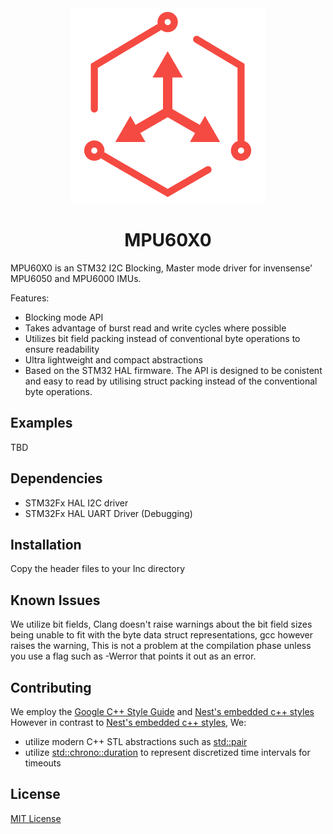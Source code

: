 <div style="text-align:center"><img src="assets/icon.jpg" /></div>
<center><h1>MPU60X0</h1></center>

MPU60X0 is an  STM32 I2C Blocking, Master mode driver for invensense' MPU6050 and MPU6000 IMUs.

Features:
- Blocking mode API
- Takes advantage of burst read and write cycles where possible
- Utilizes bit field packing instead of conventional byte operations to ensure readability
- Ultra lightweight and compact abstractions
- Based on the STM32 HAL firmware.
The API is designed to be conistent and easy to read by utilising struct packing instead of the conventional byte operations.


## Examples
TBD


## Dependencies

- STM32Fx HAL I2C driver
- STM32Fx HAL UART Driver (Debugging)


## Installation

Copy the header files to your Inc directory





## Known Issues

We utilize bit fields, Clang doesn't raise warnings about the bit field sizes being unable to fit with the byte data struct representations, gcc however raises the warning, This is not a problem at the compilation phase unless you use a flag such as -Werror that points it out as an error.


## Contributing
We employ the [Google C++ Style Guide](https://google.github.io/styleguide/cppguide.html) and  [Nest's embedded c++ styles](https://github.com/openthread/openthread/blob/master/STYLE_GUIDE.md)
However in contrast to [Nest's embedded c++ styles](https://github.com/openthread/openthread/blob/master/STYLE_GUIDE.md), We:

- utilize modern C++ STL abstractions such as [std::pair](https://en.cppreference.com/w/cpp/utility/pair)
- utilize [std::chrono::duration](https://en.cppreference.com/w/cpp/chrono/duration) to represent discretized time intervals for timeouts

## License
[MIT License](assets/LICENSE)



